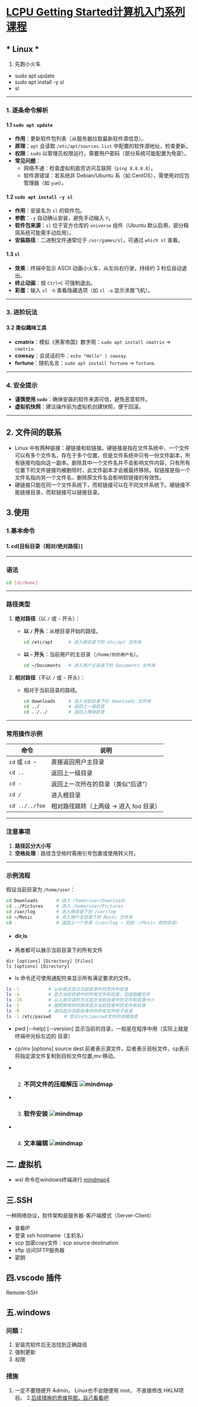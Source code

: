 # [LCPU Getting Started计算机入门系列课程](https://missing.lcpu.dev)
##  * Linux * 
1.  先跑小火车
- sudo apt update
- sudo apt install -y sl
- sl


---

### 1. 逐条命令解析
#### **1.1 `sudo apt update`**
- **作用**：更新软件包列表（从服务器拉取最新软件源信息）。
- **原理**：`apt` 会读取 `/etc/apt/sources.list` 中配置的软件源地址，检查更新。
- **权限**：`sudo` 以管理员权限运行，需要用户密码（部分系统可能配置为免密）。
- **常见问题**：
  - 网络不通：检查虚拟机能否访问互联网（`ping 8.8.8.8`）。
  - 软件源错误：若系统非 Debian/Ubuntu 系（如 CentOS），需使用对应包管理器（如 `yum`）。

#### 1.2 `sudo apt install -y sl`
- **作用**：安装名为 `sl` 的软件包。
- **参数**：`-y` 自动确认安装，避免手动输入 `Y`。
- **软件包来源**：`sl` 位于官方仓库的 `universe` 组件（Ubuntu 默认启用，部分精简系统可能需手动启用）。
- **安装路径**：二进制文件通常位于 `/usr/games/sl`，可通过 `which sl` 查看。

#### 1.3 `sl`
- **效果**：终端中显示 ASCII 动画小火车，从左向右行驶，持续约 3 秒后自动退出。
- **终止动画**：按 `Ctrl+C` 可强制退出。
- **彩蛋**：输入 `sl -h` 查看隐藏选项（如 `sl -a` 显示求救飞机）。


---

### 3. 进阶玩法

#### 3.2 类似趣味工具
- **cmatrix**：模拟《黑客帝国》数字雨：`sudo apt install cmatrix` → `cmatrix`.
- **cowsay**：会说话的牛：`echo "Hello" | cowsay`.
- **fortune**：随机名言：`sudo apt install fortune` → `fortune`.

---

### 4. 安全提示
- **谨慎使用 `sudo`**：确保安装的软件来源可信，避免恶意软件。
- **虚拟机快照**：建议操作前为虚拟机创建快照，便于回滚。

---
## 2. 文件间的联系
- Linux 中有两种链接：硬链接和软链接。硬链接是指在文件系统中，一个文件可以有多个文件名，存在于多个位置，但是文件系统中只有一份文件副本，所有链接均指向这一副本。删除其中一个文件名并不会影响文件内容，只有所有位置下的文件链接均被删除时，此文件副本才会被最终移除。软链接是指一个文件名指向另一个文件名，删除原文件名会影响软链接的有效性。
- 硬链接只能在同一个文件系统下，而软链接可以在不同文件系统下。硬链接不能链接目录，而软链接可以链接目录。
## 3.使用  
### 1.基本命令
#### 1. cd[目标目录（相对/绝对路径）]
---

### **语法**
```bash
cd [dirName]
```

---

### **路径类型**
1. **绝对路径**（以 `/` 或 `~` 开头）：
   - **以 `/` 开头**：从根目录开始的路径。
     ```bash
     cd /etc/apt      # 进入根目录下的 etc/apt 文件夹
     ```
   - **以 `~` 开头**：当前用户的主目录（`/home/你的用户名`）。
     ```bash
     cd ~/Documents   # 进入用户主目录下的 Documents 文件夹
     ```

2. **相对路径**（不以 `/` 或 `~` 开头）：
   - 相对于当前目录的路径。
     ```bash
     cd downloads     # 进入当前目录下的 downloads 文件夹
     cd ../           # 返回上一级目录
     cd ../../        # 返回上两级目录
     ```

---

### **常用操作示例**
| 命令 | 说明 |
|------|------|
| `cd` 或 `cd ~` | 直接返回用户主目录 |
| `cd ..`        | 返回上一级目录 |
| `cd -`         | 返回上一次所在的目录（类似“后退”） |
| `cd /`         | 进入根目录 |
| `cd ../../foo` | 相对路径跳转（上两级 → 进入 foo 目录） |

---

### **注意事项**
1. **路径区分大小写**
2. **空格处理**：路径含空格时需用引号包裹或使用转义符。

---

### **示例流程**
假设当前目录为 `/home/user`：
```bash
cd Downloads       # 进入 /home/user/Downloads
cd ../Pictures     # 进入 /home/user/Pictures
cd /var/log        # 进入根目录下的 /var/log
cd ~/Music         # 进入用户主目录下的 Music 文件夹
cd -               # 返回上一个目录（/var/log → 回到 ~/Music 前的目录）
```

- #### dir,ls
 - 两者都可以展示当前目录下的所有文件
```
dir [options] [Directory] [Files]
ls [options] [Directory]
```
   - ls 命令还可使用通配符来显示所有满足要求的文件。
```bash
ls -l           # 以长格式显示当前目录中的文件和目录
ls -a           # 显示当前目录中的所有文件和目录，包括隐藏文件
ls -lh          # 以人类可读的方式显示当前目录中的文件和目录大小
ls -t           # 按照修改时间排序显示当前目录中的文件和目录
ls -R           # 递归显示当前目录中的所有文件和子目录
ls -l /etc/passwd     # 显示/etc/passwd文件的详细信息
```
  - pwd [--help] [--version]
显示当前的目录，一般是在程序中用（实际上就是终端中光标左边的 目录） 
  - cp/mv [options] source dest
前者表示源文件，后者表示目标文件，cp表示将指定源文件复制到目标文件位置,mv:移动。
 - 2. ### 不同文件的压缩解压 ![mindmap](https://freeimghost.net/i/mindmap.xu9igl"mindmap")

- 3. ### 软件安装 ![mindmap](https://freeimghost.net/i/mindmap2.xuHV6a"2miina")
- 4.  ### 文本编辑 ![mindmap](https://freeimghost.net/i/%E6%96%87%E6%9C%AC%E7%BC%96%E8%BE%91mindmap3.xuHNIV"sssmindnmap")
 ## 二.  虚拟机
- wsl 命令在windows终端进行
 [mindmap4](https://freeimghost.net/i/mindmap4.xuHIiS)
## 三.SSH
一种网络协议，软件架构是服务器-客户端模式（Server-Client）
- 查看IP
- 登录
ssh hostname（主机名）
- scp
加密copy文件：scp source destination
- sftp 访问SFTP服务器
- 密钥
## 四.vscode 插件
Remote-SSH
## 五.windows
### 问题：
1. 安装完软件后无法找到正确路径
2. 强制更新
3. 权限
### 措施
1. 一定不要随便开 Admin。
Linux也不会随便用 root，
不直接修改 HKLM项目。
2.[后续措施的思维导图，自己看看吧](https://freeimghost.net/i/mindmap5.xuH8ID)